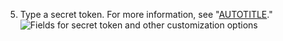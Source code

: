 5. Type a secret token. For more information, see "[AUTOTITLE](/webhooks-and-events/webhooks/securing-your-webhooks#securing-your-secret-token)."
  ![Fields for secret token and other customization options](/assets/images/help/sponsors/webhook-secret-token.png)
